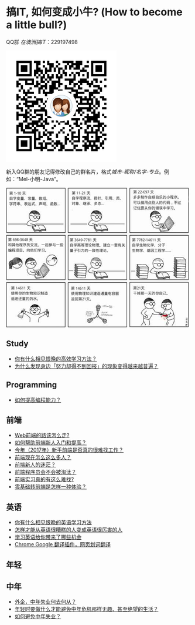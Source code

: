 # 搞IT, 如何变成小牛? (How to become a little bull?)
QQ群 *在澳洲搞IT*：229197498

![alt text][qrcode]

[qrcode]:https://github.com/randomyao22/au-it-faq-for-chinese/blob/master/src/common/images/qrcode.png

新入QQ群的朋友记得修改自己的群名片，格式*城市-昵称/名字-专业*。例如：“Mel-小明-Java”。

![alt text](https://github.com/kenpeter/how_to_become_a_little_bull/blob/master/img/coding.png "Keep codig")

## Study
* [你有什么相见恨晚的高效学习方法？](https://www.zhihu.com/question/50343728)
* [为什么发现身边「努力却得不到回报」的现象变得越来越普遍？](https://www.zhihu.com/question/32163355)

## Programming
* [如何提高编程能力？](https://www.zhihu.com/question/19862349)

## 前端

* [Web前端的路该怎么走?](https://www.zhihu.com/question/34388831)
* [如何帮助前端新人入门和提高？](https://www.zhihu.com/question/19862294)
* [今年（2017年）新手前端是否真的很难找工作？](https://www.zhihu.com/question/55899160)
* [前端现在怎么这么多人？](https://www.zhihu.com/question/55886635)
* [前端新人的迷茫？](https://www.zhihu.com/question/54440732)
* [前端程序员会不会被淘汰？](https://www.zhihu.com/question/50473087)
* [前端实习真的有这么难找?](https://www.zhihu.com/question/43522943)
* [零基础转前端是怎样一种体验？](https://www.zhihu.com/question/48989656)

## 英语
* [你有什么相见恨晚的英语学习方法](https://www.zhihu.com/question/26677313)
* [怎样才能从英语很糟糕的人变成英语很厉害的人](怎样才能从英语很糟糕的人变成英语很厉害的人？)
* [学习英语给你带来了哪些机会](https://www.zhihu.com/question/35604716)
* [Chrome Google 翻译插件，网页划词翻译](https://chrome.google.com/webstore/detail/google-translate/aapbdbdomjkkjkaonfhkkikfgjllcleb)

## 年轻


## 中年
* [外企，中年失业何去何从？](https://www.zhihu.com/question/26553748)
* [年轻时要做什么才能避免中年危机那样无趣、甚至绝望的生活？](https://www.zhihu.com/question/50387992)
* [如何避免中年失业？](https://www.zhihu.com/question/33772508)
